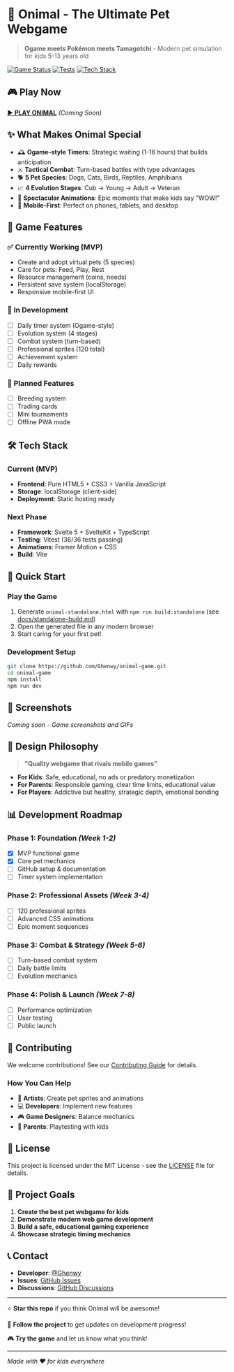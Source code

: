 # 🐾 Onimal - The Ultimate Pet Webgame

> **Ogame meets Pokémon meets Tamagotchi** - Modern pet simulation for kids 5-13 years old

[![Game Status](https://img.shields.io/badge/Status-MVP%20Functional-brightgreen)](#)
[![Tests](https://img.shields.io/badge/Tests-36/36%20Passing-brightgreen)](#)
[![Tech Stack](https://img.shields.io/badge/Tech-HTML5%20%7C%20CSS3%20%7C%20JavaScript-blue)](#)

## 🎮 **Play Now**

**[▶️ PLAY ONIMAL](https://ghenwy.github.io/onimal-game)** *(Coming Soon)*

## ✨ **What Makes Onimal Special**

- 🕰️ **Ogame-style Timers**: Strategic waiting (1-16 hours) that builds anticipation
- ⚔️ **Tactical Combat**: Turn-based battles with type advantages 
- 🐕 **5 Pet Species**: Dogs, Cats, Birds, Reptiles, Amphibians
- 📈 **4 Evolution Stages**: Cub → Young → Adult → Veteran
- 💫 **Spectacular Animations**: Epic moments that make kids say "WOW!"
- 📱 **Mobile-First**: Perfect on phones, tablets, and desktop

## 🎯 **Game Features**

### ✅ **Currently Working (MVP)**
- Create and adopt virtual pets (5 species)
- Care for pets: Feed, Play, Rest
- Resource management (coins, needs)
- Persistent save system (localStorage)
- Responsive mobile-first UI

### 🚧 **In Development**
- [ ] Daily timer system (Ogame-style)
- [ ] Evolution system (4 stages)
- [ ] Combat system (turn-based)
- [ ] Professional sprites (120 total)
- [ ] Achievement system
- [ ] Daily rewards

### 🔮 **Planned Features**
- [ ] Breeding system
- [ ] Trading cards
- [ ] Mini tournaments
- [ ] Offline PWA mode

## 🛠️ **Tech Stack**

### **Current (MVP)**
- **Frontend**: Pure HTML5 + CSS3 + Vanilla JavaScript
- **Storage**: localStorage (client-side)
- **Deployment**: Static hosting ready

### **Next Phase**
- **Framework**: Svelte 5 + SvelteKit + TypeScript
- **Testing**: Vitest (36/36 tests passing)
- **Animations**: Framer Motion + CSS
- **Build**: Vite

## 🚀 **Quick Start**

### **Play the Game**
1. Generate `onimal-standalone.html` with `npm run build:standalone` (see [docs/standalone-build.md](docs/standalone-build.md))
2. Open the generated file in any modern browser
3. Start caring for your first pet!

### **Development Setup**
```bash
git clone https://github.com/Ghenwy/onimal-game.git
cd onimal-game
npm install
npm run dev
```

## 📱 **Screenshots**

*Coming soon - Game screenshots and GIFs*

## 🎨 **Design Philosophy**

> **"Quality webgame that rivals mobile games"**

- **For Kids**: Safe, educational, no ads or predatory monetization
- **For Parents**: Responsible gaming, clear time limits, educational value
- **For Players**: Addictive but healthy, strategic depth, emotional bonding

## 📊 **Development Roadmap**

### **Phase 1: Foundation** *(Week 1-2)*
- [x] MVP functional game
- [x] Core pet mechanics
- [ ] GitHub setup & documentation
- [ ] Timer system implementation

### **Phase 2: Professional Assets** *(Week 3-4)*
- [ ] 120 professional sprites
- [ ] Advanced CSS animations
- [ ] Epic moment sequences

### **Phase 3: Combat & Strategy** *(Week 5-6)*
- [ ] Turn-based combat system
- [ ] Daily battle limits
- [ ] Evolution mechanics

### **Phase 4: Polish & Launch** *(Week 7-8)*
- [ ] Performance optimization
- [ ] User testing
- [ ] Public launch

## 🤝 **Contributing**

We welcome contributions! See our [Contributing Guide](CONTRIBUTING.md) for details.

### **How You Can Help**
- 🎨 **Artists**: Create pet sprites and animations
- 💻 **Developers**: Implement new features
- 🎮 **Game Designers**: Balance mechanics
- 👶 **Parents**: Playtesting with kids

## 📄 **License**

This project is licensed under the MIT License - see the [LICENSE](LICENSE) file for details.

## 🎯 **Project Goals**

1. **Create the best pet webgame for kids**
2. **Demonstrate modern web game development**
3. **Build a safe, educational gaming experience**
4. **Showcase strategic timing mechanics**

## 📞 **Contact**

- **Developer**: [@Ghenwy](https://github.com/Ghenwy)
- **Issues**: [GitHub Issues](https://github.com/Ghenwy/onimal-game/issues)
- **Discussions**: [GitHub Discussions](https://github.com/Ghenwy/onimal-game/discussions)

---

⭐ **Star this repo** if you think Onimal will be awesome!

📢 **Follow the project** to get updates on development progress!

🎮 **Try the game** and let us know what you think!

---

*Made with ❤️ for kids everywhere*